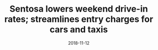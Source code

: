 ---
layout: post
title: Sentosa lowers weekend drive-in rates; streamlines entry charges for cars and taxis
date:   2018-11-12
file_url: /resources/news/files/20181112_Media_Release_Sentosa_lowers_weekend_drive-in_rates.pdf
---